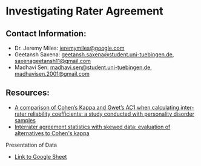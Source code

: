 # Investigating Rater Agreement

## Contact Information:
- Dr. Jeremy Miles: jeremymiles@google.com
- Geetansh Saxena: geetansh.saxena@student.uni-tuebingen.de, saxenageetansh11@gmail.com
- Madhavi Sen: madhavi.sen@student.uni-tuebingen.de, madhavisen.2001@gmail.com

## Resources:
  - [A comparison of Cohen’s Kappa and Gwet’s AC1 when calculating inter-rater reliability coefficients: a study conducted with personality disorder samples](https://bmcmedresmethodol.biomedcentral.com/articles/10.1186/1471-2288-13-61)
  - [Interrater agreement statistics with skewed data: evaluation of alternatives to Cohen's kappa](https://pubmed.ncbi.nlm.nih.gov/25090041/)
 
 Presentation of Data
 - [Link to Google Sheet](https://docs.google.com/spreadsheets/d/1l5Oh_YJlc18K0cTq2fQICJadwHiSHNSP-oFNyC7fris/edit?usp=sharing)
